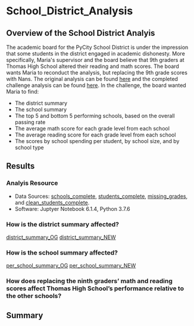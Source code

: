 # School_District_Analysis

## Overview of the School District Analyis
The academic board for the PyCity School District is under the impression that some students in the district engaged in academic dishonesty. More specifically, Maria's supervisor and the board believe that 9th graders at Thomas High School altered their reading and math scores. The board wants Maria to reconduct the analysis, but replacing the 9th grade scores with Nans. The original analysis can be found [here](https://github.com/jackogross123/School_District_Analysis/blob/main/PyCitySchools.ipynb) and the completed challenge analysis can be found [here](https://github.com/jackogross123/School_District_Analysis/blob/main/PyCitySchools_Challenge.ipynb). In the challenge, the board wanted Maria to find:
- The district summary
- The school summary
- The top 5 and bottom 5 performing schools, based on the overall passing rate
- The average math score for each grade level from each school
- The average reading score for each grade level from each school
- The scores by school spending per student, by school size, and by school type

## Results
### Analyis Resource 
- Data Sources: [schools_complete](https://github.com/jackogross123/School_District_Analysis/blob/main/Resources/schools_complete.csv), [students_complete](https://github.com/jackogross123/School_District_Analysis/blob/main/Resources/students_complete.csv), [missing_grades](https://github.com/jackogross123/School_District_Analysis/blob/main/Resources/missing_grades.csv), and [clean_students_complete](https://github.com/jackogross123/School_District_Analysis/blob/main/Resources/clean_students_complete.csv).
- Software: Juptyer Notebook 6.1.4, Python 3.7.6

### How is the district summary affected?

[district_summary_OG](https://github.com/jackogross123/School_District_Analysis/blob/main/Resources/district_summary_OG.png)
[district_summary_NEW](https://github.com/jackogross123/School_District_Analysis/blob/main/Resources/district_summary_NEW.png)

### How is the school summary affected?

[per_school_summary_OG](https://github.com/jackogross123/School_District_Analysis/blob/main/Resources/per_school_summary_OG.png)
[per_school_summary_NEW](https://github.com/jackogross123/School_District_Analysis/blob/main/Resources/per_school_summary_NEW.png)

### How does replacing the ninth graders’ math and reading scores affect Thomas High School’s performance relative to the other schools?
## Summary
